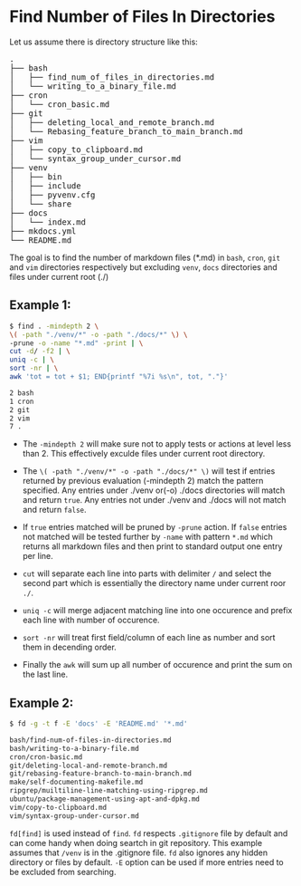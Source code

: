 # Find Number of Files In Directories

Let us assume there is directory structure like this:

<pre>
.
├── bash
│   ├── find_num_of_files_in_directories.md
│   └── writing_to_a_binary_file.md
├── cron
│   └── cron_basic.md
├── git
│   ├── deleting_local_and_remote_branch.md
│   └── Rebasing_feature_branch_to_main_branch.md
├── vim
│   ├── copy_to_clipboard.md
│   └── syntax_group_under_cursor.md
├── venv
│   ├── bin
│   ├── include
│   ├── pyvenv.cfg
│   └── share
├── docs
│   └── index.md
├── mkdocs.yml
└── README.md
</pre>

The goal is to find the number of markdown files (\*.md) in `bash`, `cron`, `git` and
`vim` directories respectively but excluding `venv`, `docs` directories and files under
current root (./)

## Example 1:

```bash
$ find . -mindepth 2 \
\( -path "./venv/*" -o -path "./docs/*" \) \
-prune -o -name "*.md" -print | \
cut -d/ -f2 | \
uniq -c | \
sort -nr | \
awk 'tot = tot + $1; END{printf "%7i %s\n", tot, "."}'

2 bash
1 cron
2 git
2 vim
7 .
```

* The `-mindepth 2` will make sure not to apply tests or actions at level less than 2.
  This effectively exculde files under current root directory.

* The `\( -path "./venv/*" -o -path "./docs/*" \)` will test if entries returned by
  previous evaluation (-mindepth 2) match the pattern specified. Any entries under
  ./venv or(-o) ./docs directories will match and return `true`. Any entries not under
  ./venv and ./docs will not match and return `false`.

* If `true` entries matched will be pruned by `-prune` action. If `false` entries not
  matched will be tested further by `-name` with pattern `*.md` which returns all
  markdown files and then print to standard output one entry per line.

* `cut` will separate each line into parts with delimiter `/` and select the second part
  which is essentially the directory name under current roor `./`.

* `uniq -c` will merge adjacent matching line into one occurence and prefix each line
  with number of occurence.

* `sort -nr` will treat first field/column of each line as number and sort them in
  decending order.

* Finally the `awk` will sum up all number of occurence and print the sum on the last
  line.


## Example 2:

```bash
$ fd -g -t f -E 'docs' -E 'README.md' '*.md'

bash/find-num-of-files-in-directories.md
bash/writing-to-a-binary-file.md
cron/cron-basic.md
git/deleting-local-and-remote-branch.md
git/rebasing-feature-branch-to-main-branch.md
make/self-documenting-makefile.md
ripgrep/muiltiline-line-matching-using-ripgrep.md
ubuntu/package-management-using-apt-and-dpkg.md
vim/copy-to-clipboard.md
vim/syntax-group-under-cursor.md
```

`fd[find]` is used instead of `find`. `fd` respects `.gitignore` file by default and can
come handy when doing seartch in git repository. This example assumes that `/venv` is in
the .gitignore file. `fd` also ignores any hidden directory or files by default. `-E`
option can be used if more entries need to be excluded from searching.
